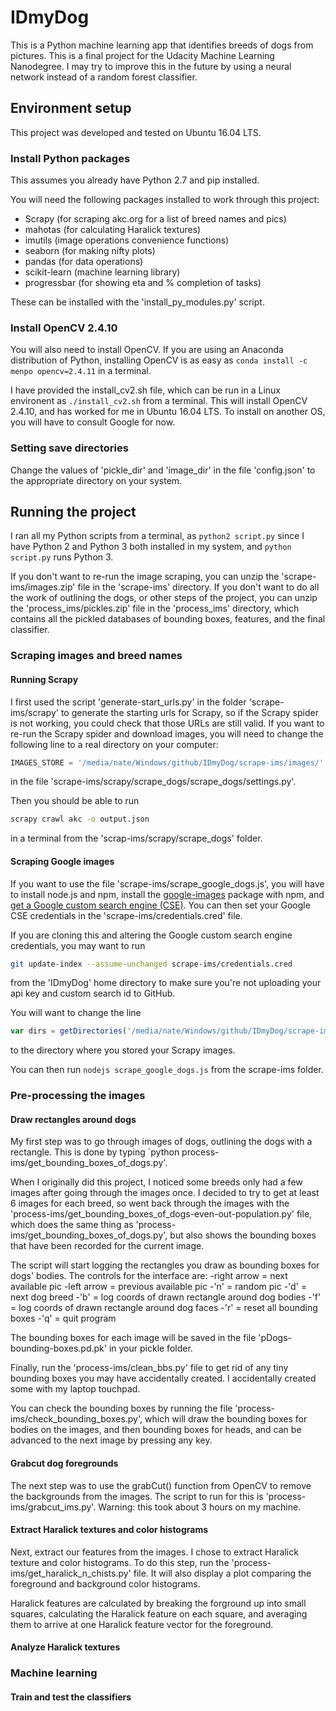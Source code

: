 # IDmyDog
This is a Python machine learning app that identifies breeds of dogs from pictures.  This is a final project for the Udacity Machine Learning Nanodegree.  I may try to improve this in the future by using a neural network instead of a random forest classifier.

## Environment setup
This project was developed and tested on Ubuntu 16.04 LTS.

### Install Python packages
This assumes you already have Python 2.7 and pip installed.

You will need the following packages installed to work through this project:
* Scrapy (for scraping akc.org for a list of breed names and pics)
* mahotas (for calculating Haralick textures)
* imutils (image operations convenience functions)
* seaborn (for making nifty plots)
* pandas (for data operations)
* scikit-learn (machine learning library)
* progressbar (for showing eta and % completion of tasks)

These can be installed with the 'install_py_modules.py' script.

### Install OpenCV 2.4.10
You will also need to install OpenCV.  If you are using an Anaconda distribution of Python, installing OpenCV is as easy as `conda install -c menpo opencv=2.4.11` in a terminal.

I have provided the install_cv2.sh file, which can be run in a Linux environent as `./install_cv2.sh` from a terminal.  This will install OpenCV 2.4.10, and has worked for me in Ubuntu 16.04 LTS.  To install on another OS, you will have to consult Google for now.

### Setting save directories
Change the values of 'pickle_dir' and 'image_dir' in the file 'config.json' to the appropriate directory on your system.

## Running the project
I ran all my Python scripts from a terminal, as `python2 script.py` since I have Python 2 and Python 3 both installed in my system, and `python script.py` runs Python 3.

If you don't want to re-run the image scraping, you can unzip the 'scrape-ims/images.zip' file in the 'scrape-ims' directory.  If you don't want to do all the work of outlining the dogs, or other steps of the project, you can unzip the 'process_ims/pickles.zip' file in the 'process_ims' directory, which contains all the pickled databases of bounding boxes, features, and the final classifier.

### Scraping images and breed names
#### Running Scrapy
I first used the script 'generate-start_urls.py' in the folder 'scrape-ims/scrapy' to generate the starting urls for Scrapy, so if the Scrapy spider is not working, you could check that those URLs are still valid.
If you want to re-run the Scrapy spider and download images, you will need to change the following line to a real directory on your computer:
```python
IMAGES_STORE = '/media/nate/Windows/github/IDmyDog/scrape-ims/images/'
```
in the file 'scrape-ims/scrapy/scrape_dogs/scrape_dogs/settings.py'.

Then you should be able to run
```bash
scrapy crawl akc -o output.json
```
in a terminal from the 'scrap-ims/scrapy/scrape_dogs' folder.

#### Scraping Google images
If you want to use the file 'scrape-ims/scrape_google_dogs.js', you will have to install node.js and npm, install the [google-images](https://github.com/vdemedes/google-images) package with npm, and [get a Google custom search engine (CSE)](https://github.com/vdemedes/google-images#set-up-google-custom-search-engine).  You can then set your Google CSE credentials in the 'scrape-ims/credentials.cred' file.  

If you are cloning this and altering the Google custom search engine credentials, you may want to run
```bash
git update-index --assume-unchanged scrape-ims/credentials.cred
```
from the 'IDmyDog' home directory to make sure you're not uploading your api key and custom search id to GitHub.

You will want to change the line
```javascript
var dirs = getDirectories('/media/nate/Windows/github/IDmyDog/scrape-ims/images')
```
to the directory where you stored your Scrapy images.

You can then run `nodejs scrape_google_dogs.js` from the scrape-ims folder.

### Pre-processing the images

#### Draw rectangles around dogs
My first step was to go through images of dogs, outlining the dogs with a rectangle.  This is done by typing `python process-ims/get_bounding_boxes_of_dogs.py'.

When I originally did this project, I noticed some breeds only had a few images after going through the images once.  I decided to try to get at least 6 images for each breed, so went back through the images with the 'process-ims/get_bounding_boxes_of_dogs-even-out-population.py' file, which does the same thing as 'process-ims/get_bounding_boxes_of_dogs.py', but also shows the bounding boxes that have been recorded for the current image.  

The script will start logging the rectangles you draw as bounding boxes for dogs' bodies.  The controls for the interface are:
-right arrow = next available pic
-left arrow = previous available pic
-'n' = random pic
-'d' = next dog breed
-'b' = log coords of drawn rectangle around dog bodies
-'f' = log coords of drawn rectangle around dog faces
-'r' = reset all bounding boxes
-'q' = quit program

The bounding boxes for each image will be saved in the file 'pDogs-bounding-boxes.pd.pk' in your pickle folder.

Finally, run the 'process-ims/clean_bbs.py' file to get rid of any tiny bounding boxes you may have accidentally created.  I accidentally created some with my laptop touchpad.

You can check the bounding boxes by running the file 'process-ims/check_bounding_boxes.py', which will draw the bounding boxes for bodies on the images, and then bounding boxes for heads, and can be advanced to the next image by pressing any key.

#### Grabcut dog foregrounds
The next step was to use the grabCut() function from OpenCV to remove the backgrounds from the images.  The script to run for this is 'process-ims/grabcut_ims.py'.  Warning: this took about 3 hours on my machine.

#### Extract Haralick textures and color histograms
Next, extract our features from the images.  I chose to extract Haralick texture and color histograms.  To do this step, run the 'process-ims/get_haralick_n_chists.py' file.  It will also display a plot comparing the foreground and background color histograms.

Haralick features are calculated by breaking the forground up into small squares, calculating the Haralick feature on each square, and averaging them to arrive at one Haralick feature vector for the foreground.

#### Analyze Haralick textures


### Machine learning
#### Train and test the classifiers
